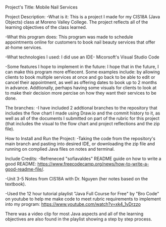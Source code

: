 Project's Title: Mobile Nail Services 

Project Description:
-What is it: This is a project I made for my CIS18A (Java Objects) class at Moreno Valley College. The project reflects all of the learning objectives of the class learned. 

-What this program does: This program was made to schedule appointments online for customers to book nail beauty services that offer at-home services. 

-What technologies I used: I did use an IDE- Micorsoft's Visual Studio Code 

-Some features I hope to implement in the future: I hope that in the future, I can make this program more effiecent.
Some examples include: by allowing clients to book multiple services at once and go back to be able to edit or cancel their appointment,
as well as offering dates to book up to 2 months in advance. Addtionally,
perhaps having some visuals for clients to look at to make their decision more percise on how they want their services to be done. 

The branches:
-I have included 2 addtional branches to the repository that includes the flow chart I made using Draw.io and the commit history to it,
as well as all of the documents I submitted on part of the rubric for this project
(that includes the visual to the flow chart and project reflections and the zip file). 

How to Install and Run the Project: 
-Taking the code from the repository's main branch and pasting into desired IDE, or downloading the zip file and running on complied Java files on notes and terminal. 

Include Credits: 
-Refreneced "sofiavaldes" README guide on how to write a good README: https://www.freecodecamp.org/news/how-to-write-a-good-readme-file/.

-Unit 3-5 Notes from CIS18A with Dr. Nguyen (her notes based on the textbook).

-Used the 12 hour tutorial playlist "Java Full Course for Free" by "Bro Code" on youtube to help me make code to meet rubric requirements to implement into my program: 
https://www.youtube.com/watch?v=xk4_1vDrzzo 

There was a video clip for most Java aspects and all of the learning objectives are also found in the playlist showing a step by step process. 
